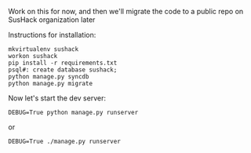 Work on this for now, and then we'll migrate the code to a public repo on SusHack organization later


Instructions for installation:

    mkvirtualenv sushack
    workon sushack
    pip install -r requirements.txt
    psql#: create database sushack;
    python manage.py syncdb
    python manage.py migrate

Now let's start the dev server:

    DEBUG=True python manage.py runserver

or

    DEBUG=True ./manage.py runserver


